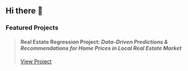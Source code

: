 ## Hi there 👋

### Featured Projects  
> #### Real Estate Regression Project: *Data-Driven Predictions & Recommendations for Home Prices in Local Real Estate Market*
> [View Project](https://github.com/Claudia-Cabrera/Real-Estate-Regression)
